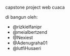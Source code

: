 capstone project web cuaca

di bangun oleh:

- @rizkielfanipr
- @meialbertzend
- @Nexiest
- @Adenugraha01
- @lutfiHusaeri
